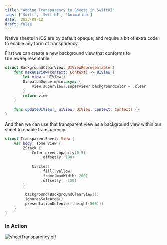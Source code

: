 ```yaml
---
title: "Adding Transparency to Sheets in SwiftUI"
tags: ['Swift', 'SwiftUI', 'Animation']
date:  2023-09-12
draft: false
---
```

Native sheets in iOS are by default opaque, and require a bit of extra code to enable any form of transparency.

First we can create a new background view that conforms to UIViewRepresentable.

```swift
struct BackgroundClearView: UIViewRepresentable {
    func makeUIView(context: Context) -> UIView {
        let view = UIView()
        DispatchQueue.main.async {
            view.superview?.superview?.backgroundColor = .clear
        }
        return view
    }
    
    func updateUIView(_ uiView: UIView, context: Context) {}
}
```

And then we can use that transparent view as a background view within our sheet to enable transparency.

```swift
struct TransparentSheet: View {
    var body: some View {
        ZStack {
            Color.green.opacity(0.5)
                .offset(y: 100)
            
            Circle()
                .fill(.yellow)
                .frame(maxWidth: 200)
                .offset(y: -150)
        }
        
        .background(BackgroundClearView())
        .ignoresSafeArea()
        .presentationDetents([.height(500)])
    }
}
```

### In Action

![sheetTransparency.gif](/sheetTransparency.gif)
